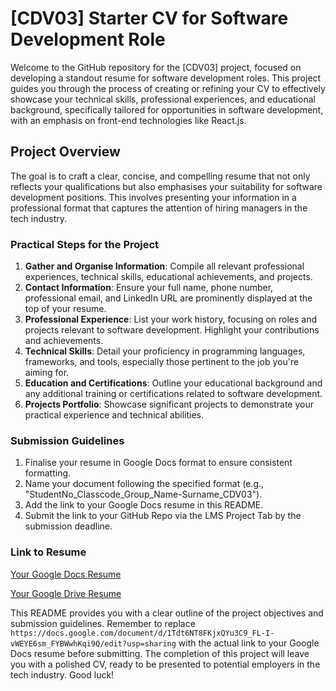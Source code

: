 # [CDV03] Starter CV for Software Development Role

Welcome to the GitHub repository for the [CDV03] project, focused on developing a standout resume for software development roles. This project guides you through the process of creating or refining your CV to effectively showcase your technical skills, professional experiences, and educational background, specifically tailored for opportunities in software development, with an emphasis on front-end technologies like React.js.

## Project Overview

The goal is to craft a clear, concise, and compelling resume that not only reflects your qualifications but also emphasises your suitability for software development positions. This involves presenting your information in a professional format that captures the attention of hiring managers in the tech industry.

### Practical Steps for the Project

1. **Gather and Organise Information**: Compile all relevant professional experiences, technical skills, educational achievements, and projects.
2. **Contact Information**: Ensure your full name, phone number, professional email, and LinkedIn URL are prominently displayed at the top of your resume.
3. **Professional Experience**: List your work history, focusing on roles and projects relevant to software development. Highlight your contributions and achievements.
4. **Technical Skills**: Detail your proficiency in programming languages, frameworks, and tools, especially those pertinent to the job you're aiming for.
5. **Education and Certifications**: Outline your educational background and any additional training or certifications related to software development.
6. **Projects Portfolio**: Showcase significant projects to demonstrate your practical experience and technical abilities.

### Submission Guidelines
1. Finalise your resume in Google Docs format to ensure consistent formatting.
2. Name your document following the specified format (e.g., "StudentNo_Classcode_Group_Name-Surname_CDV03").
3. Add the link to your Google Docs resume in this README.
4. Submit the link to your GitHub Repo via the LMS Project Tab by the submission deadline.

### Link to Resume
[Your Google Docs Resume](https://docs.google.com/document/d/1Tdt6NT8FKjxQYu3C9_FL-I-vWEYE6sm_FYBWwhKqi9Q/edit?usp=sharing)

[Your Google Drive Resume](https://drive.google.com/file/d/1vRa2DirOw22R5FGAtUWK8lDlYK5MSbdH/view?usp=drive_link)

This README provides you with a clear outline of the project objectives and submission guidelines. Remember to replace `https://docs.google.com/document/d/1Tdt6NT8FKjxQYu3C9_FL-I-vWEYE6sm_FYBWwhKqi9Q/edit?usp=sharing` with the actual link to your Google Docs resume before submitting. The completion of this project will leave you with a polished CV, ready to be presented to potential employers in the tech industry. Good luck!
